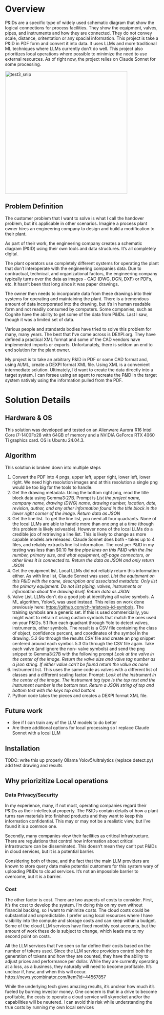 # Overview
P&IDs are a specific type of widely used schematic diagram that show the logical connections for process facilities. They show the equipment, valves, pipes, and instruments and how they are connected. They do not convey scale, distance, oritentation or any spacial information. This project is take a P&ID in PDF form and convert it into data. It uses LLMs and more traditional ML techniques where LLMs currently don't do well. 
This project also prioritizes local operations where possible to minimize the need to use external resources. As of right now, the project relies on Claude Sonnet for some processing.

<img width="400" height="400" alt="test3_snip" src="https://github.com/user-attachments/assets/20232f94-07c2-4b39-81da-bacee5132ea1" />

## Problem Definition
The customer problem that I want to solve is what I call the handover problem, but it’s applicable in other scenarios. Imagine a process plant owner hires an engineering company to design and build a modification to their plant.

As part of their work, the engineering company creates a schematic diagram (P&ID) using their own tools and data structures. It’s all completely digital. 

The plant operators use completely different systems for operating the plant that don’t interoperate with the engineering companies data. Due to contractual, technical, and organizational factors, the engineering company typically turns over the data as images - CAD (DWG, DGN, DXF) or PDFs, etc. It hasn’t been that long since it was paper drawings.

The owner then needs to incorporate data from these drawings into their systems for operating and maintaining the plant.  There is a tremendous amount of data incorporated into the drawing, but it’s in human readable form and not readily consumed by computers. Some companies, such as Cognite have the ability to get some of the data from P&IDs. Last I saw, though it was a limited set of data.

Various people and standards bodies have tried to solve this problem for many, many years. The best that I’ve come across is DEXPI.org. They have defined a practical XML format and some of the CAD vendors have implemented imports or exports. Unfortunately, there is seldom an end to end solution for the plant owner.

My project is to take an arbitrary P&ID in PDF or some CAD format and, using AI/ML, create a DEXPI format XML file. Using XML is a convenient intermediate solution. Ultimately, I’d want to create the data directly into a target system. I can forsee using an agent to recreate the P&ID in the target system natively using the information pulled from the PDF. 

# Solution Details
## Hardware & OS
This solution was developed and tested on an Alienware Aurora R16 Intel Core i7-1400Fx28 with 64GB of memory and a NVIDIA GeForce RTX 4060 Ti graphics card. OS is Ubuntu 24.04.3.
## Algorithm
This solution is broken down into multiple steps
1. Convert the PDF into 4 pngs, upper left, upper right, lower left, lower right. We need high resolution images and at this resolution a single png would be too big for the tools to handle.
2. Get the drawing metadata. Using the bottom right png, read the title block data using Gemma3:27B. Prompt is *List the project name, company name, drawing (DWG) name, drawing number, location, date, revision, author, 
and any other information found in the title block in the lower right corner of the image. Return data as JSON*
3. Get the line list. To get the line list, you need all four quadrants. None of the local LLMs are able to handle more than one png at a time (though this problem is likely solveable). However none of the local LLMs do a credible job of retrieving a line list. This is likely to change as more capable models are released. Claude Sonnet does both - takes up to 4 files, and reliably extracts line list information. The cost per P&ID in my testing was less than $0.10 *list the pipe lines on this P&ID with the line number, primary size, and what equipment, off-page connectors, 
or other lines it is connected to. Return the data as JSON and only return JSON*
4. Get the equipment list. Local LLMs did not reliably return this information either. As with line list, Claude Sonnet was used. *List the equipment on this P&ID with the name, description and associated metadata. Only list the primary equipment. Do not list piping, valves, instruments or information about the drawing itself. Return data as JSON*
5. Valve List. LLMs don't do a good job at identifying all valve symbols. A ML algorithm, Yolov5, was used instead. This relies on work done previously here: https://github.com/ch-hristov/p-id-symbols. The training symbols are a generic set. If this is used commericially, you might want to retrain it using custom symbols that match the ones used on your P&IDs.
   5.1 Run each quadrant through Yolo to detect valves, instruments, other symbols. The result is a CSV file containing the class of object, confidence percent, and coordinates of the symbol in the drawing.
   5.2 Go through the results CSV file and create an png snippet centered around each symbol.
   5.3 Go through the CSV file again. Take each valve (and ignore the non- valve symbols) and send the png snippet to Gemma3:27B with the following prompt *Look at the valve in the center of the image. Return the valve size and valve tag number as a json string. If either value can't be found return the value as none*
6. Instrument list. This uses the same code as valves with a different list of classes and a different scaling factor. Prompt: *Look at the instrument in the center of the image. The instrument tag type is the top text
                    and the instrument number is the bottom text. Return a JSON string of top and bottom text with the keys top and bottom*
7. Python code takes the pieces and creates a DEXPI format XML file.

## Future work
 - See if I can train any of the LLM models to do better
 - Are there additional options for local processing so I replace Claude Sonnet with a local LLM

## Installation
TODO: write this up properly
Ollama
Yolov5/ultralytics (replace detect.py)
add test drawing and results

## Why priorizitize Local operations
### Data Privacy/Security

In my experience, many, if not most, operating companies regard their P&IDs as their intellectual property. The P&IDs contain details of how a plant turns raw materials into finished products and they want to keep this information confidential. This may or may not be a realistic view, but I’ve found it is a common one.

Secondly, many companies view their facilities as critical infrastructure. There are regulations that control how information about critical infrastructure can be disseminated. This doesn’t mean they can’t put P&IDs in cloud services, but it is a potential barrier.

Considering both of these, and the fact that the main LLM providers are known to store query data make potential customers for this system wary of uploading P&IDs to cloud services. It’s not an impossible barrier to overcome, but it is a barrier.

### Cost

The other factor is cost. There are two aspects of costs to consider. First, it’s the cost to develop the system. I’m doing this on my own without financial backing, so I want to minimize costs. The cloud costs could be substantial and unpredictable. I prefer using local resources where I have visibility into the compute and storage costs and can keep within a budget. Some of the cloud LLM services have fixed monthly cost accounts, but the amount of work these do is subject to change, which leads me to my second point on costs.

All the LLM services that I’ve seen so far define their costs based on the number of tokens used. Since the LLM service providers control both the generation of tokens and how they are counted, they have the ability to adjust prices and performance per dollar. While they are currently operating at a loss, as a business, they naturally will need to become profitable. It’s unclear if, how, and when this will occur. https://news.ycombinator.com/item?id=44567857

While the underlying tech gives amazing results, it’s unclear how much it’s fueled by burning investor money. One concern is that in a drive to become profitable, the costs to operate a cloud service will skyrocket and/or the capabilities will be neutered. I can avoid this risk while understanding the true costs by running my own local services 
